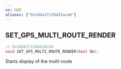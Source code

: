 ```yaml
---
ns: HUD
aliases: ["0x3dda37128dd1aca8"]
---
```

## SET_GPS_MULTI_ROUTE_RENDER

```c
// 0x3DDA37128DD1ACA8
void SET_GPS_MULTI_ROUTE_RENDER(bool On);
```

Starts display of the multi-route

